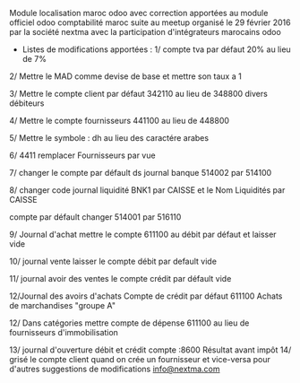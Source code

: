 Module  localisation maroc odoo avec correction apportées au module officiel odoo comptabilité maroc suite au meetup organisé le 29 février 2016 par la société nextma avec la participation d'intégrateurs marocains odoo
- Listes de modifications apportées :
 1/ compte tva par défaut 20% au lieu de 7%

2/ Mettre le MAD comme devise de base et mettre son taux a 1

3/ Mettre le compte client par défaut 342110 au lieu de 348800 divers débiteurs

4/ Mettre le compte fournisseurs 441100 au lieu de 448800

5/ Mettre le symbole : dh au lieu des caractére arabes

6/ 4411 remplacer Fournisseurs par vue

7/ changer le compte par défault ds journal banque 514002 par 514100

8/ changer code journal liquidité BNK1 par CAISSE et le Nom Liquidités par CAISSE

compte par défault changer 514001 par 516110

9/ Journal d'achat mettre le compte 611100 au débit par défaut et laisser vide

10/ journal vente laisser le compte débit par default vide

11/ journal avoir des ventes le compte crédit par défault vide

12/Journal des avoirs d'achats Compte de crédit par défaut  611100 Achats de marchandises "groupe A"

12/ Dans catégories mettre compte de dépense 611100 au lieu de fournisseurs d'immobilisation

13/ journal d'ouverture débit et crédit compte :8600 Résultat avant impôt 
14/ grisé le compte client quand on crée un fournisseur et vice-versa 
pour d'autres suggestions de modifications info@nextma.com
